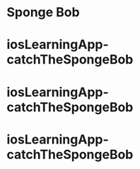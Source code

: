 # Sponge Bob
# iosLearningApp-catchTheSpongeBob
# iosLearningApp-catchTheSpongeBob
# iosLearningApp-catchTheSpongeBob
